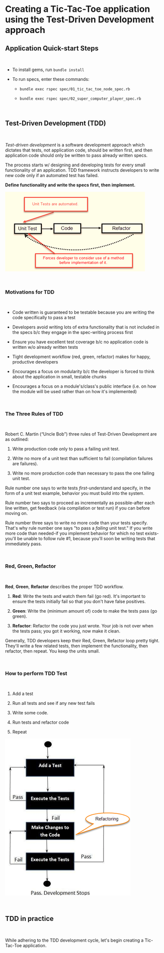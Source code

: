 # Creating a Tic-Tac-Toe application using the Test-Driven Development approach

## Application Quick-start Steps

<br />

* To install gems, run `bundle install`

* To run specs, enter these commands:

    * `bundle exec rspec spec/01_tic_tac_toe_node_spec.rb`

    * `bundle exec rspec spec/02_super_computer_player_spec.rb`

<br />

## Test-Driven Development (TDD)

<br />

*Test-driven development* is a software development approach which dictates that tests, not application code, should be written first, and then application code should only be written to pass already written specs.

The process starts w/ designing and developing tests for every small functionality of an application. TDD framework instructs developers to write new code only if an automated test has failed.

**Define functionality and write the specs first, then implement.**

![](assets/images/test-driven-development-outline.png)

<br />

### Motivations for TDD

<br />

* Code written is guaranteed to be testable because you are writing the code specifically to pass a test

* Developers avoid writing lots of extra functionality that is not included in the specs b/c they engage in the spec-writing process first

* Ensure you have excellent test coverage b/c no application code is written w/o already written tests

* Tight development workflow (red, green, refactor) makes for happy, productive developers

* Encourages a focus on modularity b/c the developer is forced to think about the application in small, testable chunks

* Encourages a focus on a module's/class's public interface (i.e. on how the module will be used rather than on how it's implemented)

<br />

### The Three Rules of TDD 

<br />

Robert C. Martin (“Uncle Bob”) three rules of Test-Driven Development are as outlined:

1. Write production code only to pass a failing unit test.

2. Write no more of a unit test than sufficient to fail (compilation failures are failures).

3. Write no more production code than necessary to pass the one failing unit test.

Rule number one says to write tests *first*-understand and specify, in the form of a unit test example, behavior you must build into the system.

Rule number two says to proceed as incrementally as possible-after each line written, get feedback (via compilation or test run) if you can before moving on.

Rule number three says to write no more code than your tests specify. That's why rule number one says "to pass a *failing* unit test." If you write more code than needed-if you implement behavior for which no test exists-you'll be unable to follow rule #1, because you'll soon be writing tests that immediately pass.

<br />

### Red, Green, Refactor

<br />

**Red**, **Green**, **Refactor** describes the proper TDD workflow.

1. **Red**: Write the tests and watch them fail (go red). It's important to ensure the tests initially fail so that you don't have false positives.

2. **Green**: Write the (minimum amount of) code to make the tests pass (go green).

3. **Refactor**: Refactor the code you just wrote. Your job is not over when the tests pass; you got it working, now make it clean.

Generally, TDD developers keep their Red, Green, Refactor loop pretty tight. They'll write a few related tests, then implement the functionality, then refactor, then repeat. You keep the units small.

<br />

### How to perform TDD Test

<br />

1. Add a test

2. Run all tests and see if any new test fails

3. Write some code.

4. Run tests and refactor code

5. Repeat

![](assets/images/tdd-five-steps.png)

<br />

## TDD in practice

<br />

While adhering to the TDD development cycle, let's begin creating a Tic-Tac-Toe application.

<br />
<br />
<br />
<br />
<br />
<br />
<br />

